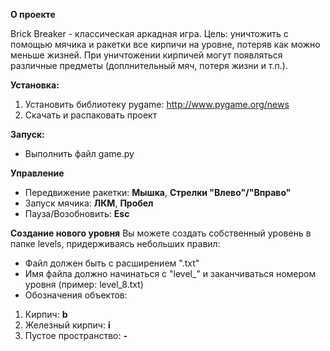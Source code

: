 **О проекте**

Brick Breaker - классическая аркадная игра.
Цель: уничтожить с помощью мячика и ракетки все кирпичи на уровне, потеряв как можно меньше жизней.
При уничтожении кирпичей могут появляться различные предметы (доплнительный мяч, потеря жизни и т.п.).

**Установка:**
1. Установить библиотеку pygame: <http://www.pygame.org/news>
2. Скачать и распаковать проект

**Запуск:**
* Выполнить файл game.py

**Управление**
* Передвижение ракетки: **Мышка**, **Стрелки "Влево"/"Вправо"** 
* Запуск мячика: **ЛКМ**, **Пробел**
* Пауза/Возобновить: **Esc**

**Создание нового уровня**
Вы можете создать собственный уровень в папке levels, придерживаясь небольших правил:
* Файл должен быть с расширением ".txt"
* Имя файла должно начинаться с "level_" и заканчиваться номером уровня (пример: level_8.txt)
* Обозначения объектов:
 1. Кирпич: **b**
 2. Железный кирпич: **i**
 3. Пустое пространство: **-**


